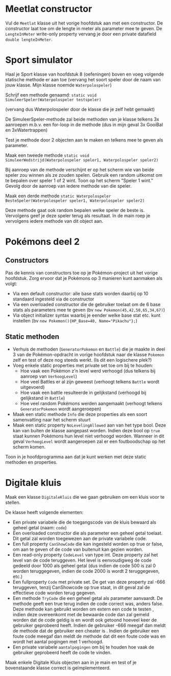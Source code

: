 # Meetlat constructor

Vul de ``Meetlat`` klasse uit het vorige hoofdstuk aan met een constructor. De constructor laat toe om de lengte in meter als parameter mee te geven. De ``LengteInMeter`` write-only property vervang je door een private datafield ``double lengteInMeter``.

# Sport simulator
Haal je Sport klasse van hoofdstuk 8 (oefeningen) boven en voeg volgende statische methode er aan toe (vervang het soort speler door de naam van jouw klasse. Mijn klasse noemde ``Waterpolospeler``)

Schrijf een methode genaamd:
``static void SimuleerSpeler(Waterpolospeler testspeler)``

(vervang dus Waterpolospeler door de klasse die je zelf hebt gemaakt)

De SimuleerSpeler-methode zal beide methoden van je klasse telkens 3x aanroepen m.b.v. een for-loop in de methode (dus in mijn geval 3x GooiBal en 3xWatertrappen)

Test je methode door 2 objecten aan te maken en telkens mee te geven als parameter.

Maak een tweede methode 
``static void SimuleerWedstrijd(Waterpolospeler speler1, Waterpolospeler speler2)``

Bij aanroep van de methode verschijnt er op het scherm wie van beide speler zou winnen als ze zouden spelen. Gebruik een random uitkomst om te bepalen over speler 1 of 2 wint. Toon op het scherm "Speler 1 wint." Gevolg door de aanroep van iedere methode van die speler.

Maak een derde methode
``static Waterpolospeler BesteSpeler(Waterpolospeler speler1, Waterpolospeler speler2)``

Deze methode gaat ook random bepalen welke speler de beste is. Vervolgens geef je deze speler terug als resultaat. In de main roep je vervolgens iedere methode van dit object aan.

# Pokémons deel 2

## Constructors

Pas de kennis van constructors toe op je Pokémon-project uit het vorige hoofdstuk. Zorg ervoor dat je Pokémons op 3 manieren kunt aanmaken als volgt:

* Via een default constructor: alle base stats worden daarbij op 10 standaard ingesteld via de constructor
* Via een overloaded constructor die de gebruiker toelaat om de 6 base stats als parameters mee te geven (bv ``new Pokemon(45,42,50,65,34,67)``)
* Via object initializer syntax waarbij je eender welke base stat etc. kunt instellen (bv ``new Pokemon(){HP_Base=40, Name="Pikachu"};``)

## Static methoden

* Verhuis de methoden (``GeneratorPokemon`` en ``Battle``) die je maakte in deel 3 van de Pokémon-opdracht in vorige hoofdstuk naar de klasse ``Pokemon`` zelf en test of deze nog steeds werkt. (Is dit een logischere plek?)
* Voeg enkele static properties met private set toe om bij te houden:
    * Hoe vaak een Pokémon z'n level werd verhoogd (dus telkens bij aanroep van ``VerhoogLevel``)
    * Hoe veel Battles er al zijn geweest (verhoogt telkens ``Battle`` wordt uitgevoerd)
    * Hoe vaak een battle resulteerde in gelijkstand (verhoogd bij gelijkstand in  ``Battle``)
    * Hoe veel random Pokémons werden aangemaakt (verhoogt telkens ``GeneratorPokemon`` wordt aangeroepen)
* Maak een static methode ``Info`` die deze properties als een soort samenvatting naar het scherm stuurt
* Maak een static property ``NoLevelingAllowed`` aan van het type bool. Deze kan van buiten de klasse aangepast worden. Indien deze bool op ``true`` staat kunnen Pokémons hun level niet verhoogd worden. Wanneer in dit geval ``VerhoogLevel`` wordt aangeroepen zal er een foutboodschap op het scherm komen.

Toon in je hoofdprogramma aan dat je kunt werken met deze static methoden en properties.

# Digitale kluis

Maak een klasse ``DigitaleKluis`` die we gaan gebruiken om een kluis voor te stellen.

De klasse heeft volgende elementen:

* Een private variabele die de toegangscode van de kluis bewaard als geheel getal (naam: ``code``) 
* Een overloaded constructor die als parameter een geheel getal toelaat. Dit getal zal worden toegewezen aan de private variabele code.
* Een full property ``CanShowCode`` die kan ingesteld worden op true or false, om aan te geven of de code van buitenuit kan gezien worden.
* Een read-only property ``CodeLevel`` van type int. Deze property zal het level van de code teruggeven. Het level is eenvoudigweg de code gedeeld door 1000 als geheel getal (dus indien de code 500 is zal 0 worden teruggegeven, indien de code 2000 is wordt 2 teruggegeven, etc.) 
* Een fullproperty ``Code`` met private set. De get van deze property zal -666 teruggeven, tenzij CanShowcode op true staat, in dit geval zal de effectieve code worden terug gegeven. 
* Een methode ``TryCode`` die een geheel getal als parameter aanvaardt. De methode geeft een true terug indien de code correct was, anders false. Deze methode kan gebruikt worden om extern een code te testen , indien deze overeenkomt met de bewaarde code dan zal gemeld worden dat de code geldig is en wordt ook getoond hoeveel keer de gebruiker geprobeerd heeft. Indien de gebruiker -666 meegaf dan meldt de methode dat de gebruiker een cheater is . Indien de gebruiker een foute code meegaf dan meldt de methode dat dit een foute code was en wordt het aantal pogingen met 1 verhoogd.  
* Een private variabele ``aantalpogingen`` om bij te houden hoe vaak de gebruiker geprobeerd heeft de code te vinden.

Maak enkele Digitale Kluis objecten aan in je main en test of je bovenstaande klasse correct is geïmplementeerd.